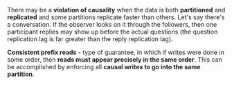 There may be a **violation of causality** when the data is both **partitioned** and **replicated** and some partitions replicate faster than others. Let's say there's a conversation. If the observer looks on it through the followers, then one participant replies may show up before the actual questions (the question replication lag is far greater than the reply replication lag).

**Consistent prefix reads** - type of guarantee, in which if writes were done in some order, then **reads must appear precisely in the same order**. 
This can be accomplished by enforcing all **causal writes to go into the same partition**.
